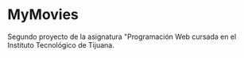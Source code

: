# MyMovies
Segundo proyecto de la asignatura "Programación Web cursada en el Instituto Tecnológico de Tijuana.

